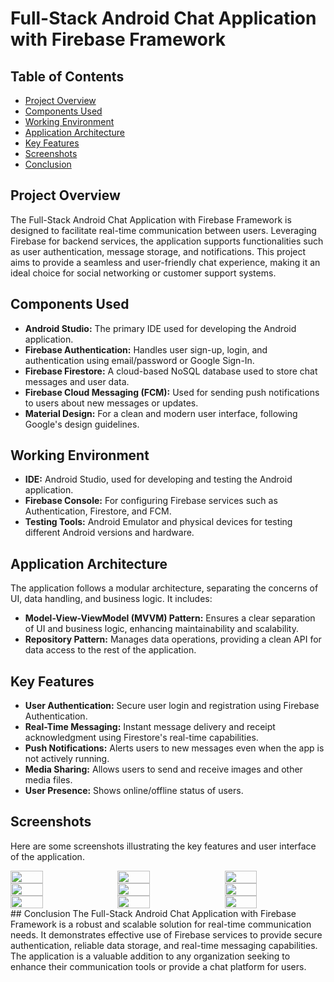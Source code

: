 # Full-Stack Android Chat Application with Firebase Framework

## Table of Contents
- [Project Overview](#project-overview)
- [Components Used](#components-used)
- [Working Environment](#working-environment)
- [Application Architecture](#application-architecture)
- [Key Features](#key-features)
- [Screenshots](#screenshots)
- [Conclusion](#conclusion)

## Project Overview
The Full-Stack Android Chat Application with Firebase Framework is designed to facilitate real-time communication between users. Leveraging Firebase for backend services, the application supports functionalities such as user authentication, message storage, and notifications. This project aims to provide a seamless and user-friendly chat experience, making it an ideal choice for social networking or customer support systems.

## Components Used
- **Android Studio:** The primary IDE used for developing the Android application.
- **Firebase Authentication:** Handles user sign-up, login, and authentication using email/password or Google Sign-In.
- **Firebase Firestore:** A cloud-based NoSQL database used to store chat messages and user data.
- **Firebase Cloud Messaging (FCM):** Used for sending push notifications to users about new messages or updates.
- **Material Design:** For a clean and modern user interface, following Google's design guidelines.

## Working Environment
- **IDE:** Android Studio, used for developing and testing the Android application.
- **Firebase Console:** For configuring Firebase services such as Authentication, Firestore, and FCM.
- **Testing Tools:** Android Emulator and physical devices for testing different Android versions and hardware.

## Application Architecture
The application follows a modular architecture, separating the concerns of UI, data handling, and business logic. It includes:
- **Model-View-ViewModel (MVVM) Pattern:** Ensures a clear separation of UI and business logic, enhancing maintainability and scalability.
- **Repository Pattern:** Manages data operations, providing a clean API for data access to the rest of the application.

## Key Features
- **User Authentication:** Secure user login and registration using Firebase Authentication.
- **Real-Time Messaging:** Instant message delivery and receipt acknowledgment using Firestore's real-time capabilities.
- **Push Notifications:** Alerts users to new messages even when the app is not actively running.
- **Media Sharing:** Allows users to send and receive images and other media files.
- **User Presence:** Shows online/offline status of users.

## Screenshots
Here are some screenshots illustrating the key features and user interface of the application.

<div style="display: flex; flex-wrap: wrap; justify-content: space-between;">
  <img src="./Images/WelcomeScreen-1" style="width: 32%;">
  <img src="./Images/WelcomeScreen-2" style="width: 32%;">
  <img src="./Images/WelcomeScreen-3" style="width: 32%;">
  <img src="./Images/WelcomeScreen-4" style="width: 32%;">
  <img src="./Images/WelcomeScreen-5" style="width: 32%;">
  <img src="./Images/WelcomeScreen-6" style="width: 32%;">
  <img src="./Images/MainPage-1" style="width: 32%;">
  <img src="./Images/MainPage-2" style="width: 32%;">
  <img src="./Images/ChatScreen" style="width: 32%;">
</div>
## Conclusion
The Full-Stack Android Chat Application with Firebase Framework is a robust and scalable solution for real-time communication needs. It demonstrates effective use of Firebase services to provide secure authentication, reliable data storage, and real-time messaging capabilities. The application is a valuable addition to any organization seeking to enhance their communication tools or provide a chat platform for users.
